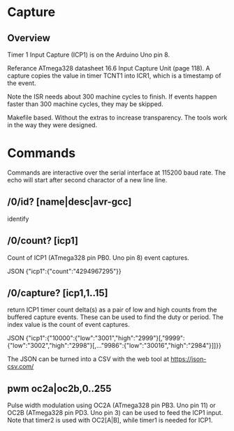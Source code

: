 # Capture 

## Overview

Timer 1 Input Capture (ICP1) is on the Arduino Uno pin 8. 

Referance ATmega328 datasheet 16.6 Input Capture Unit (page 118). A capture copies the value in timer TCNT1 into ICR1, which is a timestamp of the event.

Note the ISR needs about 300 machine cycles to finish. If events happen faster than 300 machine cycles, they may be skipped.

Makefile based. Without the extras to increase transparency. The tools work in the way they were designed. 

# Commands

Commands are interactive over the serial interface at 115200 baud rate. The echo will start after second charactor of a new line line. 

## /0/id? [name|desc|avr-gcc]

identify 

## /0/count? [icp1]

Count of ICP1 (ATmega328 pin PB0. Uno pin 8) event captures. 

JSON {"icp1":{"count":"4294967295"}}

## /0/capture? [icp1,1..15] 

return ICP1 timer count delta(s) as a pair of low and high counts from the buffered capture events. These can be used to find the duty or period. The index value is the count of event captures.

JSON {"icp1":{"10000":{"low":"3001","high":"2999"}[,"9999":{"low":"3002","high":"2998"}[,..."9986":{"low":"30016","high":"2984"}]]}}
    
The JSON can be turned into a CSV with the web tool at https://json-csv.com/

## pwm oc2a|oc2b,0..255

Pulse width modulation using OC2A (ATmega328 pin PB3. Uno pin 11) or OC2B (ATmega328 pin PD3. Uno pin 3) can be used to feed the ICP1 input. Note that timer2 is used with OC2[A|B], while timer1 is needed for ICP1.